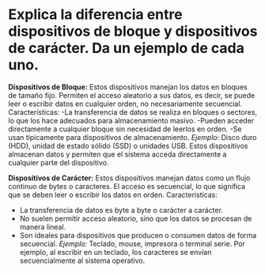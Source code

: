 # Explica la diferencia entre dispositivos de bloque y dispositivos de carácter. Da un ejemplo de cada uno.

**Dispositivos de Bloque:**
Estos dispositivos manejan los datos en bloques de tamaño fijo. Permiten el acceso aleatorio a sus datos, es decir, se puede leer o escribir datos en cualquier orden, no necesariamente secuencial.
Características:
-La transferencia de datos se realiza en bloques o sectores, lo que los hace adecuados para almacenamiento masivo.
-Pueden acceder directamente a cualquier bloque sin necesidad de leerlos en orden.
-Se usan típicamente para dispositivos de almacenamiento.
*Ejemplo:*
Disco duro (HDD), unidad de estado sólido (SSD) o unidades USB.
Estos dispositivos almacenan datos y permiten que el sistema acceda directamente a cualquier parte del dispositivo.

**Dispositivos de Carácter:**
Estos dispositivos manejan datos como un flujo continuo de bytes o caracteres. El acceso es secuencial, lo que significa que se deben leer o escribir los datos en orden.
Características:
- La transferencia de datos es byte a byte o carácter a carácter.
- No suelen permitir acceso aleatorio, sino que los datos se procesan de manera lineal.
- Son ideales para dispositivos que producen o consumen datos de forma secuencial.
*Ejemplo:*
Teclado, mouse, impresora o terminal serie.
Por ejemplo, al escribir en un teclado, los caracteres se envían secuencialmente al sistema operativo.
